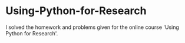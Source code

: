 # Using-Python-for-Research
I solved the homework and problems given for the online course 'Using Python for Research'. 
